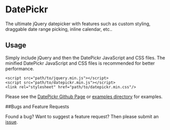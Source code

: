 # DatePickr
The ultimate jQuery datepicker with features such as custom styling, draggable date range picking, inline calendar, etc..

## Usage
Simply include jQuery and then the DatePickr JavaScript and CSS files. The minified DatePickr JavaScript and CSS files is recommended for better performance.

	<script src="path/to/jquery.min.js"></script>
	<script src="path/to/datepickr.min.js"></script>
	<link rel="stylesheet" href="path/to/datepickr.min.css"/>
	
Please see the [DatePickr Github Page](http://rapidtsoftware.github.io/DatePickr/) or [examples directory](tree/master/examples/) for examples.

##Bugs and Feature Requests

Found a bug? Want to suggest a feature request? Then please submit an [issue](http://github.com/RapidtSoftware/DatePickr/issues/).
